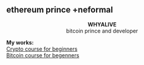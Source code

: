 ## ethereum prince +neformal

<p align="center">
  <b>WHYALIVE</b><br>
  bitcoin prince and developer
</p>

 **My works:**<br>
[Crypto course for beginners](https://github.com/alivewhy/crypto-course)<br>
[Bitcoin course for begenners](https://github.com/alivewhy/bitcoin-course)

